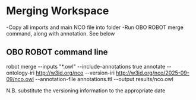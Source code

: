 # Merging Workspace

-Copy all imports and main NCO file into folder
-Run OBO ROBOT merge command, along with annotation. See below

## OBO ROBOT command line

robot merge --inputs "*.owl" --include-annotations true annotate --ontology-iri http://w3id.org/nco --version-iri http://w3id.org/nco/2025-09-09/nco.owl --annotation-file annotations.ttl --output results/nco.owl



N.B. substitute the versioning information to the appropriate date
